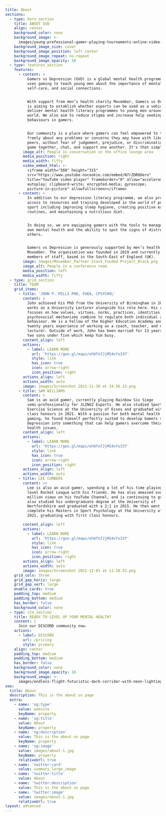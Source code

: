 ```yaml
---
title: About
sections:
  - type: hero_section
    title: ABOUT GVD
    align: center
    background_color: none
    background_image: >-
      images/young-professional-gamer-playing-tournaments-online-video-games-computer-with-headphones-his-room.jpg
    background_image_size: cover
    background_image_position: left center
    background_image_repeat: no-repeat
    background_image_opacity: 10
  - type: features_section
    features:
      - content: >
          Gamers vs Depression (GVD) is a global mental health programme that
          uses gaming to teach young men about the importance of mental health,
          self-care, and social connections.


          With support from men’s health charity Movember, Gamers vs Depression
          is aiming to establish whether esports can be used as a vehicle to
          deliver mental health literacy programmes to young men around the
          world. We also aim to reduce stigma and increase help seeking
          behaviours in gamers.


          Our community is a place where gamers can feel empowered to talk
          freely about any problems or concerns they may have with likeminded
          peers, without fear of judgement, prejudice, or discrimination. We
          game together, chat, and support one another. It's that simple.
        image_alt: People in conversation in the office lounge area
        media_position: right
        media_width: fifty
        video_embed_html: >-
          <iframe width="560" height="315"
          src="https://www.youtube-nocookie.com/embed/N7rZDR8Oero"
          title="YouTube video player" frameborder="0" allow="accelerometer;
          autoplay; clipboard-write; encrypted-media; gyroscope;
          picture-in-picture" allowfullscreen></iframe>
      - content: >
          In addition to our depression literacy programme, we also provide
          access to resources and training developed in the world of performance
          sport including improving sleep hygiene, creating positive exercise
          routines, and maintaining a nutritious diet.


          In doing so, we are equipping gamers with the tools to manage their
          own mental health and the ability to spot the signs of distress in
          others.


          Gamers vs Depression is generously supported by men’s health charity
          Movember. The organisation was founded in 2019 and currently has three
          members of staff, based in the South-East of England (UK).
        image: images/Movember_Partner Stack_Funded Project_Black.png
        image_alt: People in a conference room
        media_position: left
        media_width: fifty
  - type: grid_section
    title: TEAM
    grid_items:
      - title: 'JOHN P. MILLS PHD, FHEA, CPSYCHOL'
        content: >
          John achieved his PhD from the University of Birmingham in 2015 and
          works as a University Lecturer alongside his role here. His research
          focuses on how values, virtues, norms, practices, identities, and
          psychosocial mechanisms combine to regulate both individual and group
          behaviour. He is a Fellow of the Higher Education Academy and has
          twenty years experience of working as a coach, teacher, and now
          lecturer. Outside of work, John has been married for 13 years and has
          two sons under five which keep him busy.
        content_align: left
        actions:
          - label: LEARN MORE
            url: 'https://goo.gl/maps/eh6fn7JjMS4vYs337'
            style: link
            has_icon: true
            icon: arrow-right
            icon_position: right
        actions_align: left
        actions_width: auto
        image: images/Screenshot 2021-11-30 at 14.56.13.png
      - title: SAM WILLIAMS
        content: >
          Sam is an avid gamer, currently playing Rainbow Six Siege
          semi-professionally for JLINGZ Esports. He also studied Sport and
          Exercise Science at the University of Essex and graduated with first
          class honours in 2021. With a passion for both mental health and
          gaming, he found himself perfectly suited to develop Gamers vs
          Depression into something that can help gamers overcome their mental
          health issues.
        content_align: left
        actions:
          - label: LEARN MORE
            url: 'https://goo.gl/maps/eh6fn7JjMS4vYs337'
            style: link
            has_icon: true
            icon: arrow-right
            icon_position: right
        actions_align: left
        actions_width: auto
      - title: LEE CUMBERS
        content: >+
          Lee is also an avid gamer, spending a lot of his time playing high
          level Rocket League with his friends. He has also amassed over 1.5
          million views on his YouTube Channel, and is continuing to grow. He
          also studied his undergraduate degree at the University of
          Hertfordshire and graduated with a 2:1 in 2015. He then went on to
          complete his Masters in Sport Psychology at the University of Essex in
          2021, graduating with first class honours.

        content_align: left
        actions:
          - label: LEARN MORE
            url: 'https://goo.gl/maps/eh6fn7JjMS4vYs337'
            style: link
            has_icon: true
            icon: arrow-right
            icon_position: right
        actions_align: left
        actions_width: auto
        image: images/Screenshot 2021-12-01 at 11.18.53.png
    grid_cols: three
    grid_gap_horiz: large
    grid_gap_vert: large
    enable_cards: true
    padding_top: medium
    padding_bottom: medium
    has_border: false
    background_color: none
  - type: cta_section
    title: READY TO LEVEL UP YOUR MENTAL HEALTH?
    content: |
      Join our DISCORD community now.
    actions:
      - label: DISCORD
        url: /pricing
        style: primary
    align: center
    padding_top: medium
    padding_bottom: medium
    has_border: false
    background_color: none
    background_image_opacity: 10
    background_image: >-
      images/endless-flight-futuristic-dark-corridor-with-neon-lighting-bright-neon-circle-front.jpg
seo:
  title: About
  description: This is the about us page
  extra:
    - name: 'og:type'
      value: website
      keyName: property
    - name: 'og:title'
      value: About
      keyName: property
    - name: 'og:description'
      value: This is the about us page
      keyName: property
    - name: 'og:image'
      value: images/about-1.jpg
      keyName: property
      relativeUrl: true
    - name: 'twitter:card'
      value: summary_large_image
    - name: 'twitter:title'
      value: About
    - name: 'twitter:description'
      value: This is the about us page
    - name: 'twitter:image'
      value: images/about-1.jpg
      relativeUrl: true
layout: advanced
---
```


